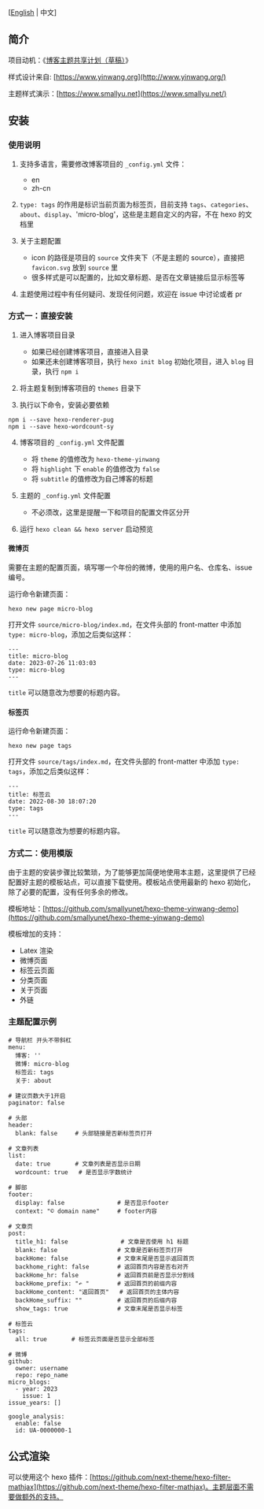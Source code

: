 [[English](README.md) | 中文]

## 简介

项目动机：《[博客主题共享计划（草稿）](https://smallyu.net/2021/02/11/%E5%8D%9A%E5%AE%A2%E4%B8%BB%E9%A2%98%E5%85%B1%E4%BA%AB%E8%AE%A1%E5%88%92/)》

样式设计来自: [https://www.yinwang.org](http://www.yinwang.org/)

主题样式演示：[https://www.smallyu.net](https://www.smallyu.net/)

## 安装

### 使用说明

1. 支持多语言，需要修改博客项目的 `_config.yml` 文件：
    - en
    - zh-cn

2. `type: tags` 的作用是标识当前页面为标签页，目前支持 `tags`、`categories`、`about`、`display`、'micro-blog'，这些是主题自定义的内容，不在 hexo 的文档里

3. 关于主题配置
    - icon 的路径是项目的 `source` 文件夹下（不是主题的 source），直接把 `favicon.svg` 放到 `source` 里
    - 很多样式是可以配置的，比如文章标题、是否在文章链接后显示标签等

4. 主题使用过程中有任何疑问、发现任何问题，欢迎在 issue 中讨论或者 pr

### 方式一：直接安装

1. 进入博客项目目录
    - 如果已经创建博客项目，直接进入目录
    - 如果还未创建博客项目，执行 `hexo init blog` 初始化项目，进入 `blog` 目录，执行 `npm i`

2. 将主题复制到博客项目的 `themes` 目录下

3. 执行以下命令，安装必要依赖

```
npm i --save hexo-renderer-pug
npm i --save hexo-wordcount-sy  
```

4. 博客项目的 `_config.yml` 文件配置
    - 将 `theme` 的值修改为 `hexo-theme-yinwang`
    - 将 `highlight` 下 `enable` 的值修改为 `false`
    - 将 `subtitle` 的值修改为自己博客的标题

5. 主题的 `_config.yml` 文件配置
    - 不必须改，这里是提醒一下和项目的配置文件区分开

6. 运行 `hexo clean && hexo server` 启动预览

#### 微博页

需要在主题的配置页面，填写哪一个年份的微博，使用的用户名、仓库名、issue编号。

运行命令新建页面：

```
hexo new page micro-blog
```

打开文件 `source/micro-blog/index.md`，在文件头部的 front-matter 中添加 `type: micro-blog`，添加之后类似这样：

```
---
title: micro-blog
date: 2023-07-26 11:03:03
type: micro-blog
---
```

`title` 可以随意改为想要的标题内容。

#### 标签页

运行命令新建页面：

```
hexo new page tags
```

打开文件 `source/tags/index.md`，在文件头部的 front-matter 中添加 `type: tags`，添加之后类似这样：

```
---
title: 标签云
date: 2022-08-30 18:07:20
type: tags
---
```

`title` 可以随意改为想要的标题内容。

### 方式二：使用模版

由于主题的安装步骤比较繁琐，为了能够更加简便地使用本主题，这里提供了已经配置好主题的模板站点，可以直接下载使用。模板站点使用最新的 hexo 初始化，除了必要的配置，没有任何多余的修改。

模板地址：[https://github.com/smallyunet/hexo-theme-yinwang-demo](https://github.com/smallyunet/hexo-theme-yinwang-demo)

模板增加的支持：
  - Latex 渲染
  - 微博页面
  - 标签云页面
  - 分类页面
  - 关于页面
  - 外链

### 主题配置示例

```
# 导航栏 开头不带斜杠
menu:
  博客: ''
  微博: micro-blog
  标签云: tags
  关于: about

# 建议页数大于1开启
paginator: false

# 头部
header:
  blank: false     # 头部链接是否新标签页打开

# 文章列表
list:
  date: true       # 文章列表是否显示日期
  wordcount: true   # 是否显示字数统计

# 脚部
footer:
  display: false               # 是否显示footer
  context: "© domain name"     # footer内容

# 文章页
post:
  title_h1: false               # 文章是否使用 h1 标题
  blank: false                 # 文章是否新标签页打开
  backHome: false              # 文章末尾是否显示返回首页
  backhome_right: false        # 返回首页内容是否右对齐
  backHome_hr: false           # 返回首页前是否显示分割线
  backHome_prefix: "↶ "        # 返回首页的前缀内容
  backHome_content: "返回首页"   # 返回首页的主体内容
  backHome_suffix: ""          # 返回首页的后缀内容
  show_tags: true              # 文章末尾是否显示标签

# 标签云
tags:
  all: true       # 标签云页面是否显示全部标签

# 微博
github:
  owner: username
  repo: repo_name
micro_blogs:
  - year: 2023
    issue: 1
issue_years: []

google_analysis:
  enable: false
  id: UA-0000000-1

```

## 公式渲染

可以使用这个 hexo 插件：[https://github.com/next-theme/hexo-filter-mathjax](https://github.com/next-theme/hexo-filter-mathjax)。主题层面不需要做额外的支持。

